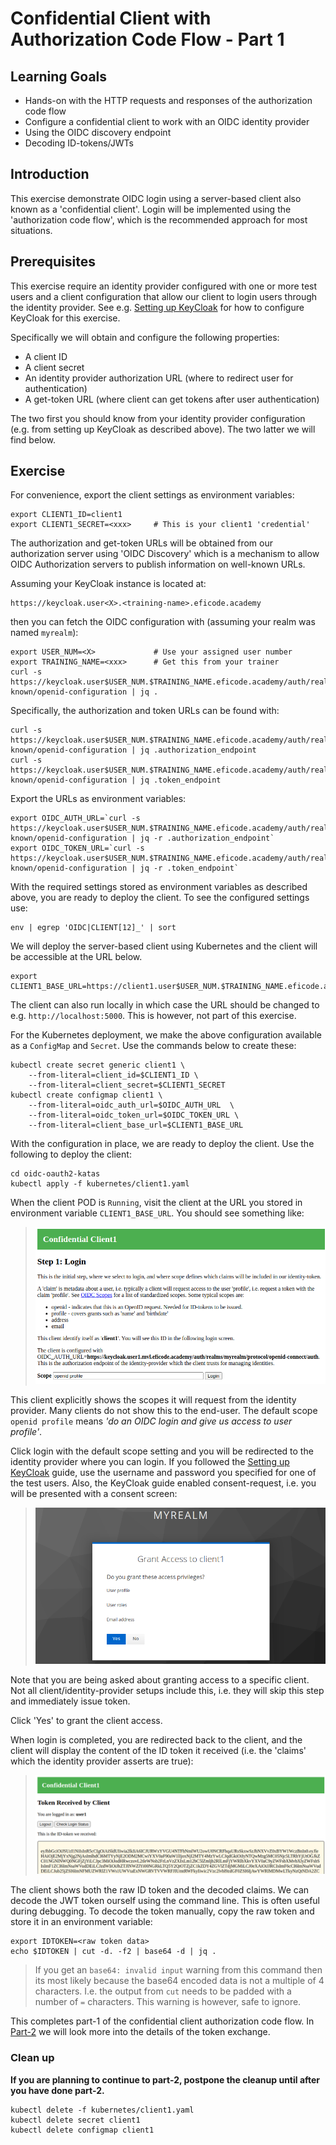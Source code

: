 # Confidential Client with Authorization Code Flow - Part 1

## Learning Goals

- Hands-on with the HTTP requests and responses of the authorization code flow
- Configure a confidential client to work with an OIDC identity provider
- Using the OIDC discovery endpoint
- Decoding ID-tokens/JWTs

## Introduction

This exercise demonstrate OIDC login using a server-based client also
known as a 'confidential client'. Login will be implemented using the
'authorization code flow', which is the recommended approach for most
situations.

## Prerequisites

This exercise require an identity provider configured with one or more
test users and a client configuration that allow our client to login
users through the identity provider. See e.g. [Setting up
KeyCloak](setting-up-keycloak.md) for how to configure KeyCloak for
this exercise.

Specifically we will obtain and configure the following properties:

- A client ID
- A client secret
- An identity provider authorization URL (where to redirect user for authentication)
- A get-token URL (where client can get tokens after user authentication)

The two first you should know from your identity provider
configuration (e.g. from setting up KeyCloak as described above). The
two latter we will find below.

## Exercise

For convenience, export the client settings as environment variables:

```console
export CLIENT1_ID=client1
export CLIENT1_SECRET=<xxx>     # This is your client1 'credential'
```

The authorization and get-token URLs will be obtained from our
authorization server using 'OIDC Discovery' which is a mechanism to
allow OIDC Authorization servers to publish information on well-known
URLs.

Assuming your KeyCloak instance is located at:

```
https://keycloak.user<X>.<training-name>.eficode.academy
```

then you can fetch the OIDC configuration with (assuming your realm was named `myrealm`):

```console
export USER_NUM=<X>             # Use your assigned user number
export TRAINING_NAME=<xxx>      # Get this from your trainer
curl -s https://keycloak.user$USER_NUM.$TRAINING_NAME.eficode.academy/auth/realms/myrealm/.well-known/openid-configuration | jq .
```

Specifically, the authorization and token URLs can be found with:

```console
curl -s https://keycloak.user$USER_NUM.$TRAINING_NAME.eficode.academy/auth/realms/myrealm/.well-known/openid-configuration | jq .authorization_endpoint
curl -s https://keycloak.user$USER_NUM.$TRAINING_NAME.eficode.academy/auth/realms/myrealm/.well-known/openid-configuration | jq .token_endpoint
```

Export the URLs as environment variables:

```console
export OIDC_AUTH_URL=`curl -s https://keycloak.user$USER_NUM.$TRAINING_NAME.eficode.academy/auth/realms/myrealm/.well-known/openid-configuration | jq -r .authorization_endpoint`
export OIDC_TOKEN_URL=`curl -s https://keycloak.user$USER_NUM.$TRAINING_NAME.eficode.academy/auth/realms/myrealm/.well-known/openid-configuration | jq -r .token_endpoint`
```

With the required settings stored as environment variables as
described above, you are ready to deploy the client. To see the
configured settings use:

```console
env | egrep 'OIDC|CLIENT[12]_' | sort
```

We will deploy the server-based client using Kubernetes and the client will be accessible at the URL below.

```console
export CLIENT1_BASE_URL=https://client1.user$USER_NUM.$TRAINING_NAME.eficode.academy
```

The client can also run locally in which case the URL should be
changed to e.g. `http://localhost:5000`. This is however, not part of
this exercise.

For the Kubernetes deployment, we make the above configuration
available as a `ConfigMap` and `Secret`. Use the commands below to
create these:

```console
kubectl create secret generic client1 \
    --from-literal=client_id=$CLIENT1_ID \
    --from-literal=client_secret=$CLIENT1_SECRET
kubectl create configmap client1 \
    --from-literal=oidc_auth_url=$OIDC_AUTH_URL  \
    --from-literal=oidc_token_url=$OIDC_TOKEN_URL \
    --from-literal=client_base_url=$CLIENT1_BASE_URL
```

With the configuration in place, we are ready to deploy the client. Use the following to deploy the client:

```console
cd oidc-oauth2-katas
kubectl apply -f kubernetes/client1.yaml
```

When the client POD is `Running`, visit the client at the URL you
stored in environment variable `CLIENT1_BASE_URL`. You should see
something like:

> ![Client1 login screen](images/client1-login-screen.png)

This client explicitly shows the scopes it will request from the
identity provider. Many clients do not show this to the end-user. The
default scope `openid profile` means *'do an OIDC login and give us
access to user profile'*.

Click login with the default scope setting and you will be redirected
to the identity provider where you can login. If you followed the
[Setting up KeyCloak](setting-up-keycloak.md) guide, use the username
and password you specified for one of the test users. Also, the
KeyCloak guide enabled consent-request, i.e. you will be presented
with a consent screen:

> ![Grant access to client1 screen](images/keycloak-grant-access-to-client1.png)

Note that you are being asked about granting access to a specific
client. Not all client/identity-provider setups include this,
i.e. they will skip this step and immediately issue token.

Click 'Yes' to grant the client access.

When login is completed, you are redirected back to the client, and
the client will display the content of the ID token it received
(i.e. the 'claims' which the identity provider asserts are true):

> ![Client1 displays tokens](images/client1-token-screen.png)

The client shows both the raw ID token and the decoded claims. We can
decode the JWT token ourself using the command line. This is often
useful during debugging.  To decode the token manually, copy
the raw token and store it in an environment variable:

```console
export IDTOKEN=<raw token data>
echo $IDTOKEN | cut -d. -f2 | base64 -d | jq .
```

> If you get an `base64: invalid input` warning from this command then its most likely because the base64 encoded data is not a multiple of 4 characters. I.e. the output from `cut` needs to be padded with a number of `=` characters. This warning is however, safe to ignore.

This completes part-1 of the confidential client authorization code flow. In [Part-2](confidential-client-auth-code-flow2.md) we will look more into the details of the token exchange.

### Clean up

**If you are planning to continue to part-2, postpone the cleanup
until after you have done part-2.**

```console
kubectl delete -f kubernetes/client1.yaml
kubectl delete secret client1
kubectl delete configmap client1
```
